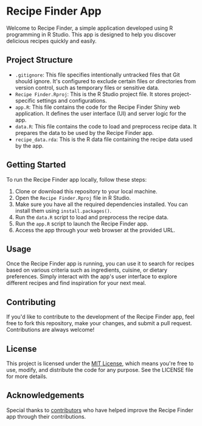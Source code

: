 # Recipe Finder App

Welcome to Recipe Finder, a simple application developed using R programming in R Studio. This app is designed to help you discover delicious recipes quickly and easily.

## Project Structure

- `.gitignore`: This file specifies intentionally untracked files that Git should ignore. It's configured to exclude certain files or directories from version control, such as temporary files or sensitive data.
- `Recipe Finder.Rproj`: This is the R Studio project file. It stores project-specific settings and configurations.
- `app.R`: This file contains the code for the Recipe Finder Shiny web application. It defines the user interface (UI) and server logic for the app.
- `data.R`: This file contains the code to load and preprocess recipe data. It prepares the data to be used by the Recipe Finder app.
- `recipe_data.rda`: This is the R data file containing the recipe data used by the app.

## Getting Started

To run the Recipe Finder app locally, follow these steps:

1. Clone or download this repository to your local machine.
2. Open the `Recipe Finder.Rproj` file in R Studio.
3. Make sure you have all the required dependencies installed. You can install them using `install.packages()`.
4. Run the `data.R` script to load and preprocess the recipe data.
5. Run the `app.R` script to launch the Recipe Finder app.
6. Access the app through your web browser at the provided URL.

## Usage

Once the Recipe Finder app is running, you can use it to search for recipes based on various criteria such as ingredients, cuisine, or dietary preferences. Simply interact with the app's user interface to explore different recipes and find inspiration for your next meal.

## Contributing

If you'd like to contribute to the development of the Recipe Finder app, feel free to fork this repository, make your changes, and submit a pull request. Contributions are always welcome!

## License

This project is licensed under the [MIT License](LICENSE), which means you're free to use, modify, and distribute the code for any purpose. See the LICENSE file for more details.

## Acknowledgements

Special thanks to [contributors](CONTRIBUTORS.md) who have helped improve the Recipe Finder app through their contributions.

